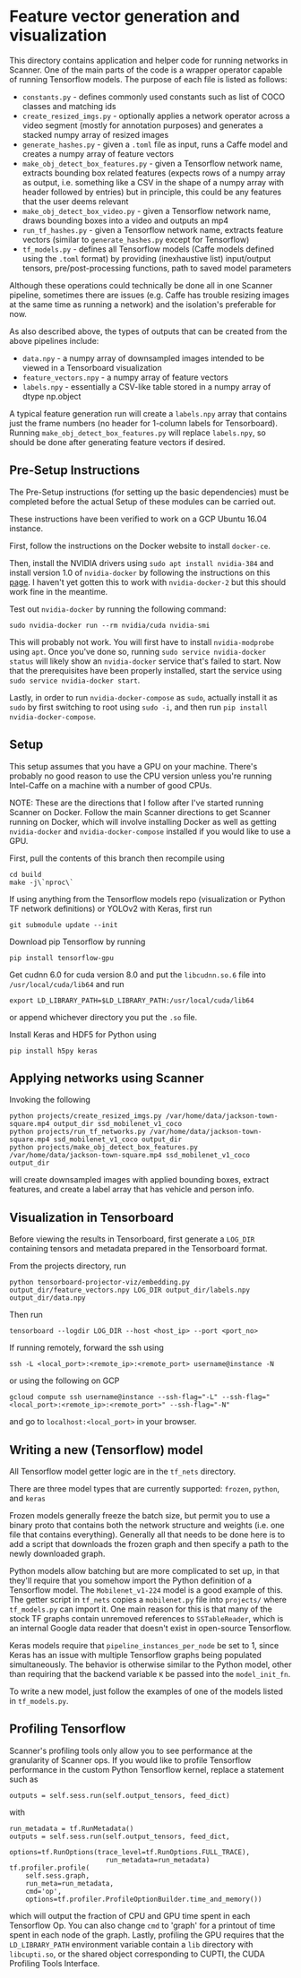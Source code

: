 # Feature vector generation and visualization

This directory contains application and helper code for running networks
in Scanner. One of the main parts of the code is a wrapper operator capable
of running Tensorflow models. The purpose of each file is listed as follows:

* `constants.py` - defines commonly used constants such as list of COCO classes
    and matching ids
* `create_resized_imgs.py` - optionally applies a network operator across a
    video segment (mostly for annotation purposes) and generates a stacked
    numpy array of resized images
* `generate_hashes.py` - given a `.toml` file as input, runs a Caffe model and
    creates a numpy array of feature vectors
* `make_obj_detect_box_features.py` - given a Tensorflow network name, extracts
    bounding box related features (expects rows of a numpy array as output, i.e.
    something like a CSV in the shape of a numpy array with header followed by
    entries) but in principle, this could be any features that the user deems
    relevant
* `make_obj_detect_box_video.py` - given a Tensorflow network name, draws
    bounding boxes into a video and outputs an mp4
* `run_tf_hashes.py` - given a Tensorflow network name, extracts feature vectors
    (similar to `generate_hashes.py` except for Tensorflow)
* `tf_models.py` - defines all Tensorflow models (Caffe models defined using
    the `.toml` format) by providing (inexhaustive list) input/output tensors,
    pre/post-processing functions, path to saved model parameters

Although these operations could technically be done all in one Scanner
pipeline, sometimes there are issues (e.g. Caffe has trouble resizing images at
the same time as running a network) and the isolation's preferable for now.

As also described above, the types of outputs that can be created from the above
pipelines include:

* `data.npy` - a numpy array of downsampled images intended to be viewed in a
    Tensorboard visualization
* `feature_vectors.npy` - a numpy array of feature vectors
* `labels.npy` - essentially a CSV-like table stored in a numpy array of dtype
    np.object

A typical feature generation run will create a `labels.npy` array that contains
just the frame numbers (no header for 1-column labels for Tensorboard). Running
`make_obj_detect_box_features.py` will replace `labels.npy`, so should be done
after generating feature vectors if desired.

## Pre-Setup Instructions
The Pre-Setup instructions (for setting up the basic dependencies) must be
completed before the actual Setup of these modules can be carried out.

These instructions have been verified to work on a GCP Ubuntu 16.04 instance.

First, follow the instructions on the Docker website to install `docker-ce`.

Then, install the NVIDIA drivers using `sudo apt install nvidia-384` and
install version 1.0 of `nvidia-docker` by following the instructions on this
[page]("https://github.com/NVIDIA/nvidia-docker/wiki/Installation-(version-1.0)").
I haven't yet gotten this to work with `nvidia-docker-2` but this should work
fine in the meantime.

Test out `nvidia-docker` by running the following command:
```
sudo nvidia-docker run --rm nvidia/cuda nvidia-smi
```
This will probably not work. You will first have to install `nvidia-modprobe`
using `apt`. Once you've done so, running `sudo service nvidia-docker status`
will likely show an `nvidia-docker` service that's failed to start. Now that
the prerequisites have been properly installed, start the service using
`sudo service nvidia-docker start`.

Lastly, in order to run `nvidia-docker-compose` as `sudo`, actually install
it as `sudo` by first switching to root using `sudo -i`, and then run
`pip install nvidia-docker-compose`.

## Setup
This setup assumes that you have a GPU on your machine. There's probably no
good reason to use the CPU version unless you're running Intel-Caffe on a
machine with a number of good CPUs.

NOTE: These are the directions that I follow after I've started running Scanner
on Docker. Follow the main Scanner directions to get Scanner running on Docker,
which will involve installing Docker as well as getting `nvidia-docker` and
`nvidia-docker-compose` installed if you would like to use a GPU.

First, pull the contents of this branch then recompile using
```
cd build
make -j\`nproc\`
```

If using anything from the Tensorflow models repo (visualization or Python TF
network definitions) or YOLOv2 with Keras, first run
```
git submodule update --init
```

Download pip Tensorflow by running
```
pip install tensorflow-gpu
```
Get cudnn 6.0 for cuda version 8.0 and put the `libcudnn.so.6` file into
`/usr/local/cuda/lib64` and run
```
export LD_LIBRARY_PATH=$LD_LIBRARY_PATH:/usr/local/cuda/lib64
```
or append whichever directory you put the `.so` file.

Install Keras and HDF5 for Python using
```
pip install h5py keras
```

## Applying networks using Scanner
Invoking the following
```
python projects/create_resized_imgs.py /var/home/data/jackson-town-square.mp4 output_dir ssd_mobilenet_v1_coco
python projects/run_tf_networks.py /var/home/data/jackson-town-square.mp4 ssd_mobilenet_v1_coco output_dir
python projects/make_obj_detect_box_features.py /var/home/data/jackson-town-square.mp4 ssd_mobilenet_v1_coco output_dir
```
will create downsampled images with applied bounding boxes, extract features,
and create a label array that has vehicle and person info.

## Visualization in Tensorboard
Before viewing the results in Tensorboard, first generate a `LOG_DIR` containing
tensors and metadata prepared in the Tensorboard format.

From the projects directory, run
```
python tensorboard-projector-viz/embedding.py output_dir/feature_vectors.npy LOG_DIR output_dir/labels.npy output_dir/data.npy
```

Then run
```
tensorboard --logdir LOG_DIR --host <host_ip> --port <port_no>
```
If running remotely, forward the ssh using
```
ssh -L <local_port>:<remote_ip>:<remote_port> username@instance -N
```
or using the following on GCP
```
gcloud compute ssh username@instance --ssh-flag="-L" --ssh-flag="<local_port>:<remote_ip>:<remote_port>" --ssh-flag="-N"
```
and go to `localhost:<local_port>` in your browser.

## Writing a new (Tensorflow) model
All Tensorflow model getter logic are in the `tf_nets` directory.

There are three model types that are currently supported:
    `frozen`, `python`, and `keras`

Frozen models generally freeze the batch size, but permit you to use a binary
proto that contains both the network structure and weights (i.e. one file that
contains everything). Generally all that needs to be done here is to add a
script that downloads the frozen graph and then specify a path to the newly
downloaded graph.

Python models allow batching but are more complicated to set up, in that they'll
require that you somehow import the Python definition of a Tensorflow model. The
`Mobilenet_v1-224` model is a good example of this. The getter script in
`tf_nets` copies a `mobilenet.py` file into `projects/` where `tf_models.py` can
import it. One main reason for this is that many of the stock TF graphs contain
unremoved references to `SSTableReader`, which is an internal Google data reader
that doesn't exist in open-source Tensorflow.

Keras models require that `pipeline_instances_per_node` be set to 1, since Keras
has an issue with multiple Tensorflow graphs being populated simultaneously. The
behavior is otherwise similar to the Python model, other than requiring that the
backend variable `K` be passed into the `model_init_fn`.

To write a new model, just follow the examples of one of the models listed in
`tf_models.py`.

## Profiling Tensorflow
Scanner's profiling tools only allow you to see performance at the granularity of Scanner ops. If you would like to profile Tensorflow performance in the custom Python Tensorflow kernel, replace a statement such as 
```
outputs = self.sess.run(self.output_tensors, feed_dict)
```
with
```
run_metadata = tf.RunMetadata()
outputs = self.sess.run(self.output_tensors, feed_dict,
                        options=tf.RunOptions(trace_level=tf.RunOptions.FULL_TRACE),
                        run_metadata=run_metadata)
tf.profiler.profile(
    self.sess.graph,
    run_meta=run_metadata,
    cmd='op',
    options=tf.profiler.ProfileOptionBuilder.time_and_memory())
```
which will output the fraction of CPU and GPU time spent in each Tensorflow Op. You can also change `cmd` to 'graph' for a printout of time spent in each node of the graph. Lastly, profiling the GPU requires that the `LD_LIBRARY_PATH` environment variable contain a `lib` directory with `libcupti.so`, or the shared object corresponding to CUPTI, the CUDA Profiling Tools Interface.
